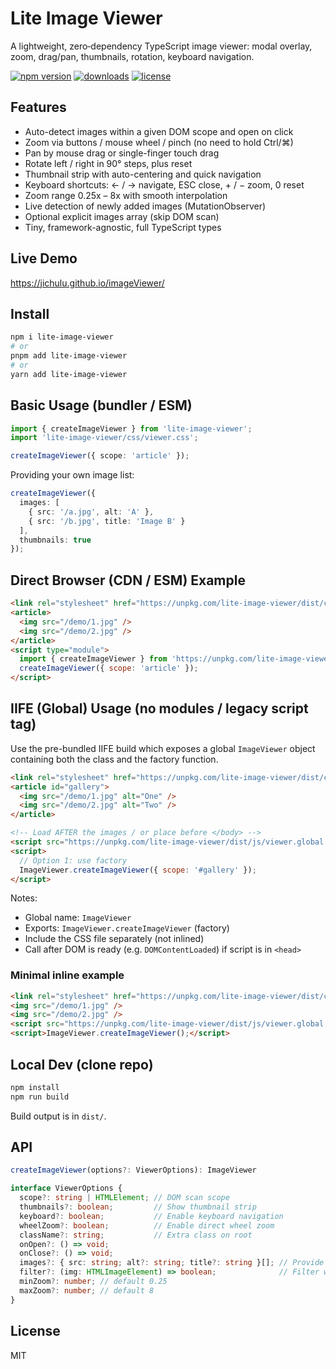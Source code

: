 # Lite Image Viewer

A lightweight, zero‑dependency TypeScript image viewer: modal overlay, zoom, drag/pan, thumbnails, rotation, keyboard navigation.

<p>
  <a href="https://www.npmjs.com/package/lite-image-viewer"><img src="https://img.shields.io/npm/v/lite-image-viewer.svg?style=flat&color=33a" alt="npm version" /></a>
  <a href="https://www.npmjs.com/package/lite-image-viewer"><img src="https://img.shields.io/npm/dm/lite-image-viewer.svg?color=4a7" alt="downloads" /></a>
  <a href="LICENSE"><img src="https://img.shields.io/badge/License-MIT-blue.svg" alt="license" /></a>
</p>

## Features
- Auto-detect images within a given DOM scope and open on click
- Zoom via buttons / mouse wheel / pinch (no need to hold Ctrl/⌘)
- Pan by mouse drag or single-finger touch drag
- Rotate left / right in 90° steps, plus reset
- Thumbnail strip with auto-centering and quick navigation
- Keyboard shortcuts: ← / → navigate, ESC close, + / − zoom, 0 reset
- Zoom range 0.25x – 8x with smooth interpolation
- Live detection of newly added images (MutationObserver)
- Optional explicit images array (skip DOM scan)
- Tiny, framework-agnostic, full TypeScript types

## Live Demo
https://jichulu.github.io/imageViewer/

## Install
```bash
npm i lite-image-viewer
# or
pnpm add lite-image-viewer
# or
yarn add lite-image-viewer
```

## Basic Usage (bundler / ESM)
```ts
import { createImageViewer } from 'lite-image-viewer';
import 'lite-image-viewer/css/viewer.css';

createImageViewer({ scope: 'article' });
```

Providing your own image list:
```ts
createImageViewer({
  images: [
    { src: '/a.jpg', alt: 'A' },
    { src: '/b.jpg', title: 'Image B' }
  ],
  thumbnails: true
});
```

## Direct Browser (CDN / ESM) Example
```html
<link rel="stylesheet" href="https://unpkg.com/lite-image-viewer/dist/css/viewer.css" />
<article>
  <img src="/demo/1.jpg" />
  <img src="/demo/2.jpg" />
</article>
<script type="module">
  import { createImageViewer } from 'https://unpkg.com/lite-image-viewer/dist/js/viewer.js';
  createImageViewer({ scope: 'article' });
</script>
```

## IIFE (Global) Usage (no modules / legacy script tag)
Use the pre-bundled IIFE build which exposes a global `ImageViewer` object containing both the class and the factory function.

```html
<link rel="stylesheet" href="https://unpkg.com/lite-image-viewer/dist/css/viewer.css" />
<article id="gallery">
  <img src="/demo/1.jpg" alt="One" />
  <img src="/demo/2.jpg" alt="Two" />
</article>

<!-- Load AFTER the images / or place before </body> -->
<script src="https://unpkg.com/lite-image-viewer/dist/js/viewer.global.js"></script>
<script>
  // Option 1: use factory
  ImageViewer.createImageViewer({ scope: '#gallery' });
</script>
```

Notes:
- Global name: `ImageViewer`
- Exports: `ImageViewer.createImageViewer` (factory)
- Include the CSS file separately (not inlined)
- Call after DOM is ready (e.g. `DOMContentLoaded`) if script is in `<head>`

### Minimal inline example
```html
<link rel="stylesheet" href="https://unpkg.com/lite-image-viewer/dist/css/viewer.css" />
<img src="/demo/1.jpg" />
<img src="/demo/2.jpg" />
<script src="https://unpkg.com/lite-image-viewer/dist/js/viewer.global.js"></script>
<script>ImageViewer.createImageViewer();</script>
```

## Local Dev (clone repo)
```powershell
npm install
npm run build
```
Build output is in `dist/`.

## API
```ts
createImageViewer(options?: ViewerOptions): ImageViewer

interface ViewerOptions {
  scope?: string | HTMLElement; // DOM scan scope
  thumbnails?: boolean;         // Show thumbnail strip
  keyboard?: boolean;           // Enable keyboard navigation
  wheelZoom?: boolean;          // Enable direct wheel zoom
  className?: string;           // Extra class on root
  onOpen?: () => void;
  onClose?: () => void;
  images?: { src: string; alt?: string; title?: string }[]; // Provide images directly
  filter?: (img: HTMLImageElement) => boolean;              // Filter which <img> elements are included
  minZoom?: number; // default 0.25
  maxZoom?: number; // default 8
}
```

## License
MIT
